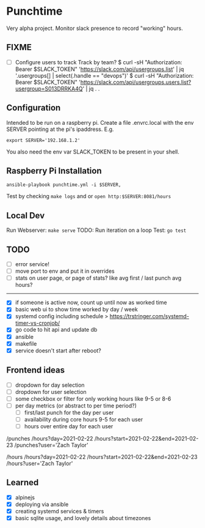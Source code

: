 # Punchtime

Very alpha project. Monitor slack presence to record "working" hours.

## FIXME
- [ ] Configure users to track
      Track by team?
      $ curl -sH "Authorization: Bearer $SLACK_TOKEN" 'https://slack.com/api/usergroups.list' | jq '.usergroups[] | select(.handle == "devops")'
      $ curl -sH "Authorization: Bearer $SLACK_TOKEN" 'https://slack.com/api/usergroups.users.list?usergroup=S013DRRKA4Q' | jq .
 .


## Configuration

Intended to be run on a raspberry pi. Create a file .envrc.local with the env SERVER pointing at the
pi's ipaddress. E.g.

```
export SERVER='192.168.1.2'
```

You also need the env var SLACK_TOKEN to be present in your shell.

## Raspberry Pi Installation

```
ansible-playbook punchtime.yml -i $SERVER,
```

Test by checking `make logs` and or `open http:$SERVER:8081/hours`

## Local Dev

Run Webserver: `make serve`
TODO: Run iteration on a loop
Test: `go test`

## TODO
- [ ] error service!
- [ ] move port to env and put it in overrides
- [ ] stats on user page, or page of stats?
      like avg first / last punch
      avg hours?
---
- [x] if someone is active now, count up until now as worked time
- [x] basic web ui to show time worked by day / week
- [x] systemd config including schedule > https://trstringer.com/systemd-timer-vs-cronjob/
- [x] go code to hit api and update db
- [x] ansible
- [x] makefile
- [x] service doesn't start after reboot?

## Frontend ideas
- [ ] dropdown for day selection
- [ ] dropdown for user selection
- [ ] some checkbox or filter for only working hours like 9-5 or 8-6
- [ ] per day metrics (or abstract to per time period?)
	- [ ] first/last punch for the day per user
	- [ ] availability during core hours 9-5 for each user
	- [ ] hours over entire day for each user

/punches
/hours?day=2021-02-22
/hours?start=2021-02-22&end=2021-02-23
/punches?user='Zach Taylor'

/hours
/hours?day=2021-02-22
/hours?start=2021-02-22&end=2021-02-23
/hours?user='Zach Taylor'


## Learned
- [x] alpinejs
- [x] deploying via ansible
- [x] creating systemd services & timers
- [x] basic sqlite usage, and lovely details about timezones

